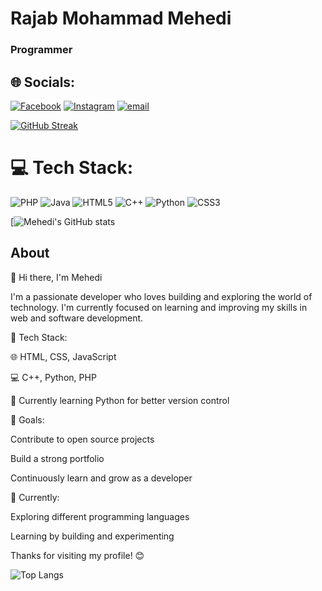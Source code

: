 # Rajab Mohammad Mehedi

### Programmer

## 🌐 Socials:

[![Facebook](https://img.shields.io/badge/Facebook-%231877F2.svg?logo=Facebook&logoColor=white)](https://www.facebook.com/rajabmohammad.mehedi) [![Instagram](https://img.shields.io/badge/Instagram-%23E4405F.svg?logo=Instagram&logoColor=white)](https://instagram.com/iam_mehedi01) [![email](https://img.shields.io/badge/Email-D14836?logo=gmail&logoColor=white)](mailto:rmmehedi007@gmail.com)

[![GitHub Streak](https://github-readme-streak-stats.herokuapp.com?user=iammehedi26&theme=dark)](https://git.io/streak-stats)

# 💻 Tech Stack:

![PHP](https://img.shields.io/badge/php-%23777BB4.svg?style=for-the-badge&logo=php&logoColor=white) ![Java](https://img.shields.io/badge/java-%23ED8B00.svg?style=for-the-badge&logo=openjdk&logoColor=white) ![HTML5](https://img.shields.io/badge/html5-%23E34F26.svg?style=for-the-badge&logo=html5&logoColor=white) ![C++](https://img.shields.io/badge/c++-%2300599C.svg?style=for-the-badge&logo=c%2B%2B&logoColor=white) ![Python](https://img.shields.io/badge/python-3670A0?style=for-the-badge&logo=python&logoColor=ffdd54) ![CSS3](https://img.shields.io/badge/css3-%231572B6.svg?style=for-the-badge&logo=css3&logoColor=white)

<div style="cursor:pointer" https://github.com/iammehedi26/demo>

[![Mehedi's GitHub stats](https://github-readme-stats.vercel.app/api?username=iammehedi26&repo=demo&theme=dark)

</div>

## About

👋 Hi there, I'm Mehedi

I'm a passionate developer who loves building and exploring the world of technology. I'm currently focused on learning and improving my skills in web and software development.

🧠 Tech Stack:

🌐 HTML, CSS, JavaScript

💻 C++, Python, PHP

🔄 Currently learning Python for better version control

🚀 Goals:

Contribute to open source projects

Build a strong portfolio

Continuously learn and grow as a developer

🎯 Currently:

Exploring different programming languages

Learning by building and experimenting

Thanks for visiting my profile! 😊

![Top Langs](https://github-readme-stats.vercel.app/api/top-langs/?username=iammehedi26&hide_progress=true&theme=dark)
